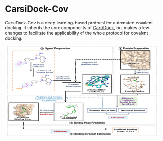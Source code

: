 # CarsiDock-Cov

CarsiDock-Cov is a deep learning-based protocol for automated covalent docking. It inherits the core components of [CarsiDock]((https://github.com/carbonsilicon-ai/CarsiDock/tree/main)), but makes a few changes  to facilitate the applicability of the whole protocol for covalent docking.
<div align=center>
<img src="https://github.com/sc8668/CarsiDock-Cov/blob/main/data/111.jpg" width="600px" height="300px">
</div> 
